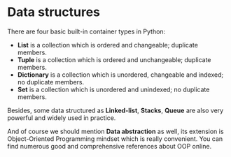 # Data structures

There are four basic built-in container types in Python:

* **List** is a collection which is ordered and changeable; duplicate members.
* **Tuple** is a collection which is ordered and unchangeable; duplicate members.
* **Dictionary** is a collection which is unordered, changeable and indexed; no duplicate members.
* **Set** is a collection which is unordered and unindexed; no duplicate members.

Besides, some data structured as **Linked-list**, **Stacks**, **Queue** are also very powerful and widely used in practice.

And of course we should mention **Data abstraction** as well, its extension is Object-Oriented Programming mindset which is really convenient. You can find numerous good and comprehensive references about OOP online.


